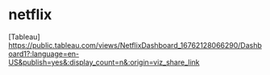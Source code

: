 # netflix
[Tableau] https://public.tableau.com/views/NetflixDashboard_16762128066290/Dashboard1?:language=en-US&publish=yes&:display_count=n&:origin=viz_share_link

